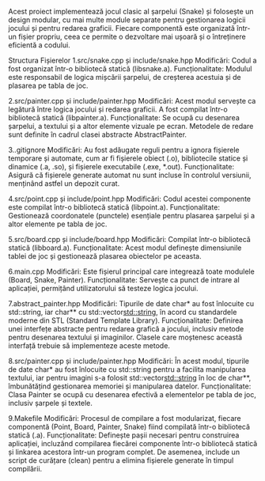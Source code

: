 Acest proiect implementează jocul clasic al șarpelui (Snake) și folosește un design modular, cu mai multe module separate pentru gestionarea logicii jocului și pentru redarea graficii. Fiecare componentă este organizată într-un fișier propriu, ceea ce permite o dezvoltare mai ușoară și o întreținere eficientă a codului.

Structura Fișierelor
1.src/snake.cpp și include/snake.hpp
Modificări:
Codul a fost organizat într-o bibliotecă statică (libsnake.a).
Funcționalitate:
Modulul este responsabil de logica mișcării șarpelui, de creșterea acestuia și de plasarea pe tabla de joc.

2.src/painter.cpp și include/painter.hpp
Modificări:
Acest modul servește ca legătură între logica jocului și redarea graficii. A fost compilat într-o bibliotecă statică (libpainter.a).
Funcționalitate:
Se ocupă cu desenarea șarpelui, a textului și a altor elemente vizuale pe ecran. Metodele de redare sunt definite în cadrul clasei abstracte AbstractPainter.

3..gitignore
Modificări:
Au fost adăugate reguli pentru a ignora fișierele temporare și automate, cum ar fi fișierele obiect (.o), bibliotecile statice și dinamice (.a, .so), și fișierele executabile (.exe, *.out).
Funcționalitate:
Asigură că fișierele generate automat nu sunt incluse în controlul versiunii, menținând astfel un depozit curat.

4.src/point.cpp și include/point.hpp
Modificări:
Codul acestei componente este compilat într-o bibliotecă statică (libpoint.a).
Funcționalitate:
Gestionează coordonatele (punctele) esențiale pentru plasarea șarpelui și a altor elemente pe tabla de joc.

5.src/board.cpp și include/board.hpp
Modificări:
Compilat într-o bibliotecă statică (libboard.a).
Funcționalitate:
Acest modul definește dimensiunile tablei de joc și gestionează plasarea obiectelor pe aceasta.

6.main.cpp
Modificări:
Este fișierul principal care integrează toate modulele (Board, Snake, Painter).
Funcționalitate:
Servește ca punct de intrare al aplicației, permițând utilizatorului să testeze logica jocului.

7.abstract_painter.hpp
Modificări:
Tipurile de date char* au fost înlocuite cu std::string, iar char** cu std::vector<std::string>, în acord cu standardele moderne din STL (Standard Template Library).
Funcționalitate:
Definirea unei interfețe abstracte pentru redarea grafică a jocului, inclusiv metode pentru desenarea textului și imaginilor. Clasele care moștenesc această interfață trebuie să implementeze aceste metode.

8.src/painter.cpp și include/painter.hpp
Modificări:
În acest modul, tipurile de date char* au fost înlocuite cu std::string pentru a facilita manipularea textului, iar pentru imagini s-a folosit std::vector<std::string> în loc de char**, îmbunătățind gestionarea memoriei și manipularea datelor.
Funcționalitate:
Clasa Painter se ocupă cu desenarea efectivă a elementelor pe tabla de joc, inclusiv șarpele și textele.

9.Makefile
Modificări:
Procesul de compilare a fost modularizat, fiecare componentă (Point, Board, Painter, Snake) fiind compilată într-o bibliotecă statică (.a).
Funcționalitate:
Definește pașii necesari pentru construirea aplicației, incluzând compilarea fiecărei componente într-o bibliotecă statică și linkarea acestora într-un program complet. De asemenea, include un script de curățare (clean) pentru a elimina fișierele generate în timpul compilării.
